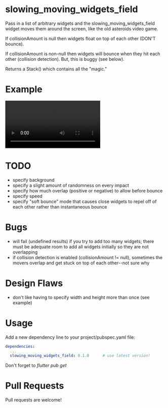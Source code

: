 # slowing_moving_widgets_field

Pass in a list of arbitrary widgets and the slowing_moving_widgets_field widget moves them around the screen, like the old asteroids video game.

If collisionAmount is null then widgets float on top of each other (DON'T bounce).

If collisionAmount is non-null then widgets will bounce when they hit each other (collision detection).  But, this is buggy (see below).
 
Returns a Stack() which contains all the "magic."


# Example
![Screenshot](example.webm)


# TODO
- specify background
- specify a slight amount of randomness on every impact
- specify how much overlap (positive or negative) to allow before bounce
- specify speed
- specify "soft bounce" mode that causes close widgets to repel off of each other rather than instantaneous bounce


# Bugs
- will fail (undefined results) if you try to add too many widgets; there must be adequate room to add all widgets initially so they are not overlapping  
- if collision detection is enabled (collisionAmount != null), sometimes the movers overlap and get stuck on top of each other--not sure why


# Design Flaws
- don't like having to specify width and height more than once (see example)


# Usage
Add a new dependency line to your project/pubspec.yaml file:

```yaml
dependencies:
  ...
  slowing_moving_widgets_field: 0.1.0      # use latest version!
```

Don't forget to *flutter pub get*


# Pull Requests
Pull requests are welcome!
